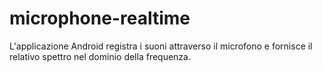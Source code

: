 # microphone-realtime
L'applicazione Android registra i suoni attraverso il microfono e fornisce il relativo spettro nel dominio della frequenza.
